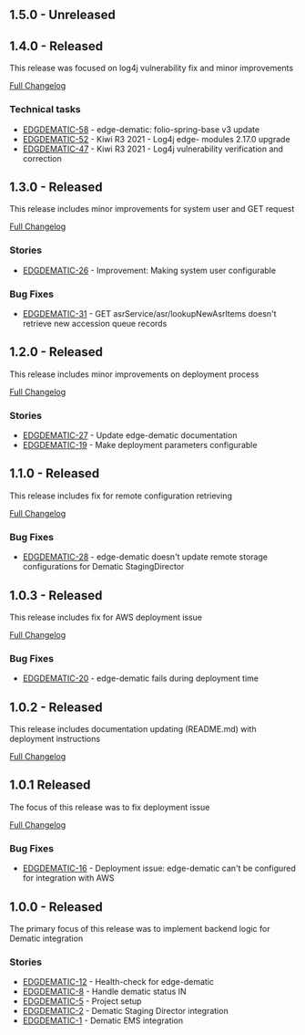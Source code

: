 ## 1.5.0 - Unreleased

## 1.4.0 - Released
This release was focused on log4j vulnerability fix and minor improvements

[Full Changelog](https://github.com/folio-org/edge-dematic/compare/v1.3.0...v1.4.0)

### Technical tasks
* [EDGDEMATIC-58](https://issues.folio.org/browse/EDGDEMATIC-58) - edge-dematic: folio-spring-base v3 update
* [EDGDEMATIC-52](https://issues.folio.org/browse/EDGDEMATIC-52) - Kiwi R3 2021 - Log4j edge- modules 2.17.0 upgrade
* [EDGDEMATIC-47](https://issues.folio.org/browse/EDGDEMATIC-47) - Kiwi R3 2021 - Log4j vulnerability verification and correction

## 1.3.0 - Released
This release includes minor improvements for system user and GET request

[Full Changelog](https://github.com/folio-org/edge-dematic/compare/v1.2.0...v1.3.0)

### Stories
* [EDGDEMATIC-26](https://issues.folio.org/browse/EDGDEMATIC-26) - Improvement: Making system user configurable

### Bug Fixes
* [EDGDEMATIC-31](https://issues.folio.org/browse/EDGDEMATIC-31) - GET asrService/asr/lookupNewAsrItems doesn't retrieve new accession queue records


## 1.2.0 - Released
This release includes minor improvements on deployment process

[Full Changelog](https://github.com/folio-org/edge-dematic/compare/v1.1.0...v1.2.0)

### Stories
* [EDGDEMATIC-27](https://issues.folio.org/browse/EDGDEMATIC-27) - Update edge-dematic documentation
* [EDGDEMATIC-19](https://issues.folio.org/browse/EDGDEMATIC-19) - Make deployment parameters configurable

## 1.1.0 - Released
This release includes fix for remote configuration retrieving

[Full Changelog](https://github.com/folio-org/edge-dematic/compare/v1.0.3...v1.1.0)

### Bug Fixes
* [EDGDEMATIC-28](https://issues.folio.org/browse/EDGDEMATIC-28) - edge-dematic doesn't update remote storage configurations for Dematic StagingDirector

## 1.0.3 - Released
This release includes fix for AWS deployment issue

[Full Changelog](https://github.com/folio-org/edge-dematic/compare/v1.0.2...v1.0.3)

### Bug Fixes
* [EDGDEMATIC-20](https://issues.folio.org/browse/EDGDEMATIC-20) - edge-dematic fails during deployment time

## 1.0.2 - Released
This release includes documentation updating (README.md) with deployment instructions

[Full Changelog](https://github.com/folio-org/edge-dematic/compare/v1.0.1...v1.0.2)

## 1.0.1 Released
The focus of this release was to fix deployment issue

[Full Changelog](https://github.com/folio-org/edge-dematic/compare/v1.0.0...v1.0.1)

### Bug Fixes
* [EDGDEMATIC-16](https://issues.folio.org/browse/EDGDEMATIC-16) - Deployment issue: edge-dematic can't be configured for integration with AWS

## 1.0.0 - Released

The primary focus of this release was to implement backend logic for Dematic integration

### Stories
* [EDGDEMATIC-12](https://issues.folio.org/browse/EDGDEMATIC-12) - Health-check for edge-dematic 
* [EDGDEMATIC-8](https://issues.folio.org/browse/EDGDEMATIC-8) - Handle dematic status IN
* [EDGDEMATIC-5](https://issues.folio.org/browse/EDGDEMATIC-5) - Project setup 
* [EDGDEMATIC-2](https://issues.folio.org/browse/EDGDEMATIC-2) - Dematic Staging Director integration
* [EDGDEMATIC-1](https://issues.folio.org/browse/EDGDEMATIC-1) - Dematic EMS integration

